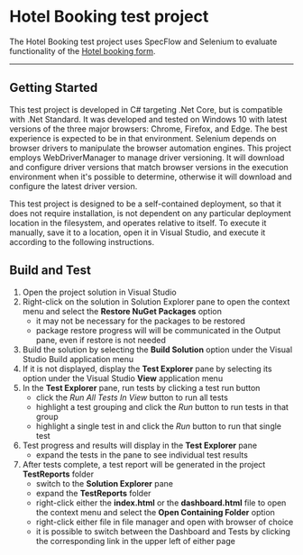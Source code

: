 ﻿# Hotel Booking test project #

The Hotel Booking test project uses SpecFlow and Selenium to evaluate functionality of the [Hotel booking form](http://hotel-test.equalexperts.io). 

***

## Getting Started ##

This test project is developed in C# targeting .Net Core, but is compatible with .Net Standard. It was developed and tested on Windows 10 with latest 
versions of the three major browsers: Chrome, Firefox, and Edge. The best experience is expected to be in that environment. Selenium depends on browser
drivers to manipulate the browser automation engines. This project employs WebDriverManager to manage driver versioning. It will download and configure
driver versions that match browser versions in the execution environment when it's possible to determine, otherwise it will download and configure the
latest driver version.

This test project is designed to be a self-contained deployment, so that it does not require installation, is not dependent on any particular deployment
location in the filesystem, and operates relative to itself. To execute it manually, save it to a location, open it in Visual Studio, and execute it
according to the following instructions.

## Build and Test ##

1. Open the project solution in Visual Studio
2. Right-click on the solution in Solution Explorer pane to open the context menu and select the **Restore NuGet Packages** option
	* it may not be necessary for the packages to be restored
	* package restore progress will will be communicated in the Output pane, even if restore is not needed
3. Build the solution by selecting the **Build Solution** option under the Visual Studio Build application menu
4. If it is not displayed, display the **Test Explorer** pane by selecting its option under the Visual Studio **View** application menu
5. In the **Test Explorer** pane, run tests by clicking a test run button
	* click the _Run All Tests In View_ button to run all tests
	* highlight a test grouping and click the _Run_ button to run tests in that group
	* highlight a single test in and click the _Run_ button to run that single test
6. Test progress and results will display in the **Test Explorer** pane
	* expand the tests in the pane to see individual test results
7. After tests complete, a test report will be generated in the project **TestReports** folder
	* switch to the **Solution Explorer** pane
	* expand the **TestReports** folder
	* right-click either the **index.html** or the **dashboard.html** file to open the context menu and select the **Open Containing Folder** option
	* right-click either file in file manager and open with browser of choice
	* it is possible to switch between the Dashboard and Tests by clicking the corresponding link in the upper left of either page
